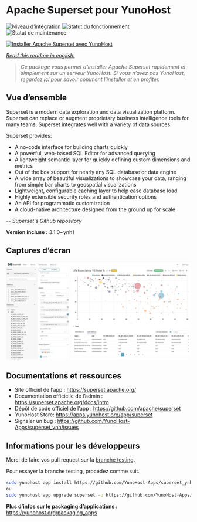 <!--
N.B.: This README was automatically generated by https://github.com/YunoHost/apps/tree/master/tools/readme_generator
It shall NOT be edited by hand.
-->

# Apache Superset pour YunoHost

[![Niveau d’intégration](https://dash.yunohost.org/integration/superset.svg)](https://dash.yunohost.org/appci/app/superset) ![Statut du fonctionnement](https://ci-apps.yunohost.org/ci/badges/superset.status.svg) ![Statut de maintenance](https://ci-apps.yunohost.org/ci/badges/superset.maintain.svg)

[![Installer Apache Superset avec YunoHost](https://install-app.yunohost.org/install-with-yunohost.svg)](https://install-app.yunohost.org/?app=superset)

*[Read this readme in english.](./README.md)*

> *Ce package vous permet d’installer Apache Superset rapidement et simplement sur un serveur YunoHost.
Si vous n’avez pas YunoHost, regardez [ici](https://yunohost.org/#/install) pour savoir comment l’installer et en profiter.*

## Vue d’ensemble

Superset is a modern data exploration and data visualization platform. Superset can replace or augment proprietary business intelligence tools for many teams. Superset integrates well with a variety of data sources.

Superset provides:

- A no-code interface for building charts quickly
- A powerful, web-based SQL Editor for advanced querying
- A lightweight semantic layer for quickly defining custom dimensions and metrics
- Out of the box support for nearly any SQL database or data engine
- A wide array of beautiful visualizations to showcase your data, ranging from simple bar charts to geospatial visualizations
- Lightweight, configurable caching layer to help ease database load
- Highly extensible security roles and authentication options
- An API for programmatic customization
- A cloud-native architecture designed from the ground up for scale

*-- Superset's Github repository*


**Version incluse :** 3.1.0~ynh1

## Captures d’écran

![Capture d’écran de Apache Superset](./doc/screenshots/explore.jpg)

## Documentations et ressources

* Site officiel de l’app : <https://superset.apache.org/>
* Documentation officielle de l’admin : <https://superset.apache.org/docs/intro>
* Dépôt de code officiel de l’app : <https://github.com/apache/superset>
* YunoHost Store: <https://apps.yunohost.org/app/superset>
* Signaler un bug : <https://github.com/YunoHost-Apps/superset_ynh/issues>

## Informations pour les développeurs

Merci de faire vos pull request sur la [branche testing](https://github.com/YunoHost-Apps/superset_ynh/tree/testing).

Pour essayer la branche testing, procédez comme suit.

``` bash
sudo yunohost app install https://github.com/YunoHost-Apps/superset_ynh/tree/testing --debug
ou
sudo yunohost app upgrade superset -u https://github.com/YunoHost-Apps/superset_ynh/tree/testing --debug
```

**Plus d’infos sur le packaging d’applications :** <https://yunohost.org/packaging_apps>